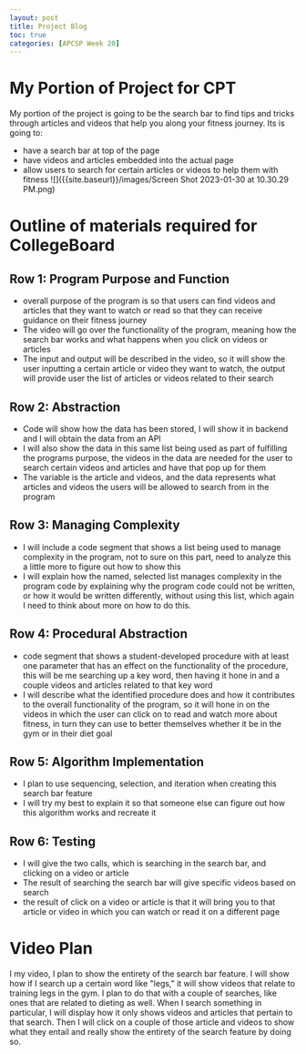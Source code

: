 ```yaml
---
layout: post
title: Project Blog
toc: true
categories: [APCSP Week 20]
---
```

# My Portion of Project for CPT
My portion of the project is going to be the search bar to find tips and tricks through articles and videos that help you along your fitness journey.
Its is going to:
- have a search bar at top of the page
- have videos and articles embedded into the actual page
- allow users to search for certain articles or videos to help them with fitness
![]({{site.baseurl}}/images/Screen Shot 2023-01-30 at 10.30.29 PM.png)
# Outline of materials required for CollegeBoard
## Row 1: Program Purpose and Function
- overall purpose of the program is so that users can find videos and articles that they want to watch or read so that they can receive guidance on their fitness journey
- The video will go over the functionality of the program, meaning how the search bar works and what happens when you click on videos or articles
- The input and output will be described in the video, so it will show the user inputting a certain article or video they want to watch, the output will provide user the list of articles or videos related to their search

## Row 2: Abstraction
- Code will show how the data has been stored, I will show it in backend and I will obtain the data from an API
- I will also show the data in this same list being used as part of fulfilling the programs purpose, the videos in the data are needed for the user to search certain videos and articles and have that pop up for them
- The variable is the article and videos, and the data represents what articles and videos the users will be allowed to search from in the program

## Row 3: Managing Complexity
- I will include a code segment that shows a list being used to manage complexity in the program, not to sure on this part, need to analyze this a little more to figure out how to show this
- I will explain how the named, selected list manages complexity in the program code by explaining why the program code could not be written, or how it would be written differently, without using this list, which again I need to think about more on how to do this.

## Row 4: Procedural Abstraction
- code segment that shows a student-developed procedure with at least one parameter that has an effect
on the functionality of the procedure, this will be me searching up a key word, then having it hone in and a couple videos and articles related to that key word
- I will describe what the identified procedure does and how it contributes to the overall functionality of the program, so it will hone in on the videos in which the user can click on to read and watch more about fitness, in turn they can use to better themselves whether it be in the gym or in their diet goal

## Row 5: Algorithm Implementation
- I plan to use sequencing, selection, and iteration when creating this search bar feature
- I will try my best to explain it so that someone else can figure out how this algorithm works and recreate it

## Row 6: Testing
- I will give the two calls, which is searching in the search bar, and clicking on a video or article
- The result of searching the search bar will give specific videos based on search
- the result of click on a video or article is that it will bring you to that article or video in which you can watch or read it on a different page

# Video Plan
I my video, I plan to show the entirety of the search bar feature. I will show how if I search up a certain word like "legs," it will show videos that relate to training legs in the gym. I plan to do that with a couple of searches, like ones that are related to dieting as well. When I search something in particular, I will display how it only shows videos and articles that pertain to that search. Then I will click on a couple of those article and videos to show what they entail and really show the entirety of the search feature by doing so.